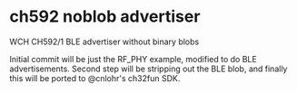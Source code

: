 # ch592 noblob advertiser
WCH CH592/1 BLE advertiser without binary blobs

Initial commit will be just the RF_PHY example, modified to do BLE advertisements.
Second step will be stripping out the BLE blob, and finally this will be ported
to @cnlohr's ch32fun SDK.

